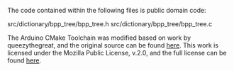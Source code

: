The code contained within the following files is public domain code:

src/dictionary/bpp_tree/bpp_tree.h
src/dictionary/bpp_tree/bpp_tree.c

The Arduino CMake Toolchain was modified based on work by queezythegreat, and the original source can be found [here](https://github.com/queezythegreat/arduino-cmake). This work is licensed under the Mozilla Public License, v.2.0, and the full license can be found [here](http://mozilla.org/MPL/2.0/).